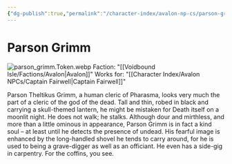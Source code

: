 ```yaml
---
{"dg-publish":true,"permalink":"/character-index/avalon-np-cs/parson-grimm/","title":"Parson Grimm","tags":["Avalon","NPC"],"created":"2025-05-30T19:47:49.000-05:00"}
---
```


# Parson Grimm
![parson_grimm.Token.webp](/img/user/Voidbound%20token%20images/parson_grimm.Token.webp)
Faction: "[[Voidbound Isle/Factions/Avalon\|Avalon]]"
Works for: "[[Character Index/Avalon NPCs/Captain Fairwell\|Captain Fairwell]]"

Parson Theltikus Grimm, a human cleric of Pharasma, looks very much the part of a cleric of the god of the dead. Tall and thin, robed in black and carrying a skull-themed lantern, he might be mistaken for Death itself on a moonlit night. He does not walk; he stalks. Although dour and mirthless, and more than a little ominous in appearance, Parson Grimm is in fact a kind soul – at least until he detects the presence of undead. His fearful image is enhanced by the long-handled shovel he tends to carry around, for he is used to being a grave-digger as well as an officiant. He even has a side-gig in carpentry. For the coffins, you see.
